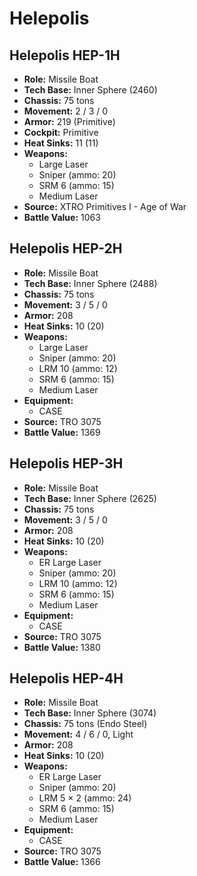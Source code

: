 # Helepolis
## Helepolis HEP-1H
- **Role:** Missile Boat
- **Tech Base:** Inner Sphere (2460)
- **Chassis:** 75 tons
- **Movement:** 2 / 3 / 0
- **Armor:** 219 (Primitive)
- **Cockpit:** Primitive
- **Heat Sinks:** 11 (11)
- **Weapons:**
  - Large Laser
  - Sniper (ammo: 20)
  - SRM 6 (ammo: 15)
  - Medium Laser
- **Source:** XTRO Primitives I - Age of War
- **Battle Value:** 1063

## Helepolis HEP-2H
- **Role:** Missile Boat
- **Tech Base:** Inner Sphere (2488)
- **Chassis:** 75 tons
- **Movement:** 3 / 5 / 0
- **Armor:** 208
- **Heat Sinks:** 10 (20)
- **Weapons:**
  - Large Laser
  - Sniper (ammo: 20)
  - LRM 10 (ammo: 12)
  - SRM 6 (ammo: 15)
  - Medium Laser
- **Equipment:**
  - CASE
- **Source:** TRO 3075
- **Battle Value:** 1369

## Helepolis HEP-3H
- **Role:** Missile Boat
- **Tech Base:** Inner Sphere (2625)
- **Chassis:** 75 tons
- **Movement:** 3 / 5 / 0
- **Armor:** 208
- **Heat Sinks:** 10 (20)
- **Weapons:**
  - ER Large Laser
  - Sniper (ammo: 20)
  - LRM 10 (ammo: 12)
  - SRM 6 (ammo: 15)
  - Medium Laser
- **Equipment:**
  - CASE
- **Source:** TRO 3075
- **Battle Value:** 1380

## Helepolis HEP-4H
- **Role:** Missile Boat
- **Tech Base:** Inner Sphere (3074)
- **Chassis:** 75 tons (Endo Steel)
- **Movement:** 4 / 6 / 0, Light
- **Armor:** 208
- **Heat Sinks:** 10 (20)
- **Weapons:**
  - ER Large Laser
  - Sniper (ammo: 20)
  - LRM 5 × 2 (ammo: 24)
  - SRM 6 (ammo: 15)
  - Medium Laser
- **Equipment:**
  - CASE
- **Source:** TRO 3075
- **Battle Value:** 1366

